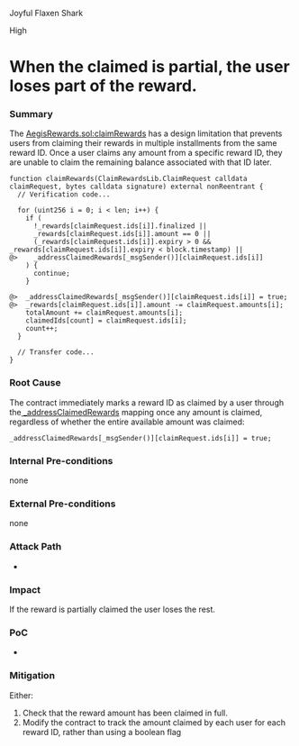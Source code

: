 Joyful Flaxen Shark

High

# When the claimed is partial, the user loses part of the reward.

### Summary

The [AegisRewards.sol:claimRewards](https://github.com/sherlock-audit/2025-04-aegis-op-grant/blob/main/aegis-contracts/contracts/AegisRewards.sol#L91) has a design limitation that prevents users from claiming their rewards in multiple installments from the same reward ID. Once a user claims any amount from a specific reward ID, they are unable to claim the remaining balance associated with that ID later.
```solidity
function claimRewards(ClaimRewardsLib.ClaimRequest calldata claimRequest, bytes calldata signature) external nonReentrant {
  // Verification code...
  
  for (uint256 i = 0; i < len; i++) {
    if (
      !_rewards[claimRequest.ids[i]].finalized ||
      _rewards[claimRequest.ids[i]].amount == 0 ||
      (_rewards[claimRequest.ids[i]].expiry > 0 && _rewards[claimRequest.ids[i]].expiry < block.timestamp) ||
@>    _addressClaimedRewards[_msgSender()][claimRequest.ids[i]]
    ) {
      continue;
    }

@>  _addressClaimedRewards[_msgSender()][claimRequest.ids[i]] = true;
@>  _rewards[claimRequest.ids[i]].amount -= claimRequest.amounts[i];
    totalAmount += claimRequest.amounts[i];
    claimedIds[count] = claimRequest.ids[i];
    count++;
  }
  
  // Transfer code...
}
```

### Root Cause

The contract immediately marks a reward ID as claimed by a user through the[ _addressClaimedRewards](https://github.com/sherlock-audit/2025-04-aegis-op-grant/blob/main/aegis-contracts/contracts/AegisRewards.sol#L108) mapping once any amount is claimed, regardless of whether the entire available amount was claimed:
```solidity
_addressClaimedRewards[_msgSender()][claimRequest.ids[i]] = true;
```

### Internal Pre-conditions

none

### External Pre-conditions

none

### Attack Path

-

### Impact

If the reward is partially claimed the user loses the rest.

### PoC

-

### Mitigation

Either:
1. Check that the reward amount has been claimed in full.
2. Modify the contract to track the amount claimed by each user for each reward ID, rather than using a boolean flag